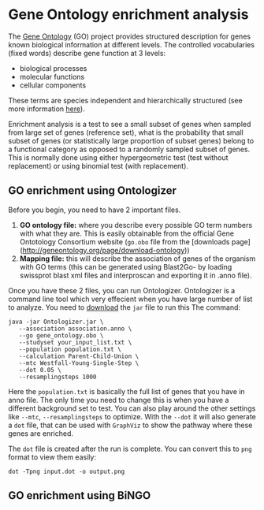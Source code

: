 # Gene Ontology enrichment analysis

The [Gene Ontology](http://www.geneontology.org/) (GO) project provides structured description for genes known biological information at different levels. The controlled vocabularies (fixed words) describe gene function at 3 levels:
- biological processes
- molecular functions
- cellular components

These terms are species independent and hierarchically structured (see more information [here](http://geneontology.org/page/ontology-documentation)).

Enrichment analysis is a test to see a small subset of genes when sampled from large set of genes (reference set), what is the probability that small subset of genes (or statistically large proportion of subset genes) belong to a functional category as opposed to a randomly sampled subset of genes. This is normally done using either hypergeometric test (test without replacement) or using binomial test (with replacement).

## GO enrichment using Ontologizer
Before you begin, you need to have 2 important files. 
  1. **GO ontology file:** where you describe every possible GO term numbers with what they are. This is easily obtainable from the official Gene Ontotology Consortium website (`go.obo` file from the [downloads page] (http://geneontology.org/page/download-ontology))
  2. **Mapping file:** this will describe the association of genes of the organism with GO terms (this can be generated using Blast2Go- by loading swissprot blast xml files and interproscan and exporting it in .anno file). 

Once you have these 2 files, you can run Ontologizer. Ontologizer is a command line tool which very effecient when you have large number of list to analyze. You need to [download](http://ontologizer.de/cmdline/Ontologizer.jar) the `jar` file to run this
The command:

```
java -jar Ontologizer.jar \
   --association association.anno \
   --go gene_ontology.obo \
   --studyset your_input_list.txt \
   --population population.txt \
   --calculation Parent-Child-Union \
   --mtc Westfall-Young-Single-Step \
   --dot 0.05 \
   --resamplingsteps 1000
```

Here the `population.txt` is basically the full list of genes that you have in anno file. The only time you need to change this is when you have a different background set to test. You can also play around the other settings like `--mtc`, `--resamplingsteps` to optimize. With the `--dot` it will also generate a `dot` file, that can be used with `GraphViz` to show the pathway where these genes are enriched.

The `dot` file is created after the run is complete. You can convert this to `png` format to view them easily:

```
dot -Tpng input.dot -o output.png
```

## GO enrichment using BiNGO



